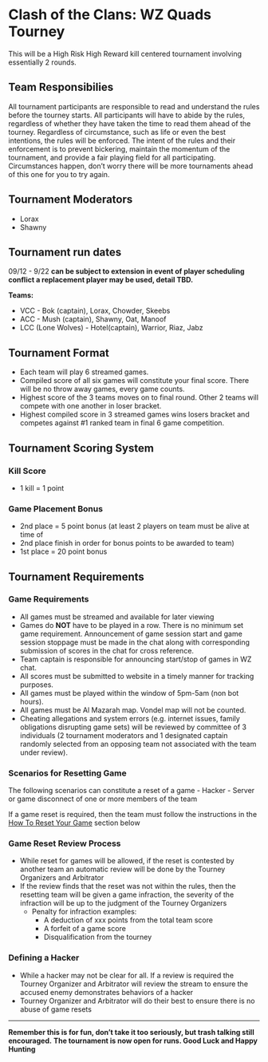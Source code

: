 # Clash of the Clans: WZ Quads Tourney

This will be a High Risk High Reward kill centered tournament involving essentially 2 rounds.

## Team Responsibilies

All tournament participants are responsible to read and understand the rules before the tourney starts. All participants will have to abide by the rules, regardless of whether they have taken the time to read them ahead of the tourney. Regardless of circumstance, such as life or even the best intentions, the rules will be enforced. The intent of the rules and their enforcement is to prevent bickering, maintain the momentum of the tournament, and provide a fair playing field for all participating. Circumstances happen, don’t worry there will be more tournaments ahead of this one for you to try again.

## Tournament Moderators

- Lorax
- Shawny

## Tournament run dates

09/12 - 9/22
**can be subject to extension in event of player scheduling conflict a replacement player may be used, detail TBD.**

**Teams:**

- VCC - Bok (captain), Lorax, Chowder, Skeebs
- ACC - Mush (captain), Shawny, Oat, Manoof
- LCC (Lone Wolves) - Hotel(captain), Warrior, Riaz, Jabz

## Tournament Format

- Each team will play 6 streamed games.
- Compiled score of all six games will constitute your final score. There will be no throw away games, every game counts.
- Highest score of the 3 teams moves on to final round. Other 2 teams will compete with one another in loser bracket.
- Highest compiled score in 3 streamed games wins losers bracket and competes against #1 ranked team in final 6 game competition.

## Tournament Scoring System

### Kill Score

- 1 kill = 1 point

### Game Placement Bonus

- 2nd place = 5 point bonus (at least 2 players on team must be alive at time of
- 2nd place finish in order for bonus points to be awarded to team)
- 1st place = 20 point bonus

## Tournament Requirements

### Game Requirements

- All games must be streamed and available for later viewing
- Games do **NOT** have to be played in a row. There is no minimum set game requirement. Announcement of game session start and game session stoppage must be made in the chat along with corresponding submission of scores in the chat for cross reference.
- Team captain is responsible for announcing start/stop of games in WZ chat.
- All scores must be submitted to website in a timely manner for tracking purposes.
- All games must be played within the window of 5pm-5am (non bot hours).
- All games must be Al Mazarah map. Vondel map will not be counted.
- Cheating allegations and system errors (e.g. internet issues, family obligations disrupting game sets) will be reviewed by committee of 3 individuals (2 tournament moderators and 1 designated captain randomly selected from an opposing team not associated with the team under review).

### Scenarios for Resetting Game

The following scenarios can constitute a reset of a game
    - Hacker
    - Server or game disconnect of one or more members of the team

If a game reset is required, then the team must follow the instructions in the [How To Reset Your Game](how-tos.md#how-to-reset-your-game) section below

### Game Reset Review Process

- While reset for games will be allowed, if the reset is contested by another team an automatic review will be done by the Tourney Organizers and Arbitrator
- If the review finds that the reset was not within the rules, then the resetting team will be given a game infraction,  the severity of the infraction will be up to the judgment of the Tourney Organizers
  - Penalty for infraction examples:
    - A deduction of xxx points from the total team score
    - A forfeit of a game score
    - Disqualification from the tourney

### Defining a Hacker

- While a hacker may not be clear for all. If a review is required the Tourney Organizer and Arbitrator will review the stream to ensure the accused enemy demonstrates behaviors of a hacker
- Tourney Organizer and Arbitrator will do their best to ensure there is no abuse of game resets

---

**Remember this is for fun, don’t take it too seriously, but trash talking still encouraged.**
**The tournament is now open for runs. Good Luck and Happy Hunting**
